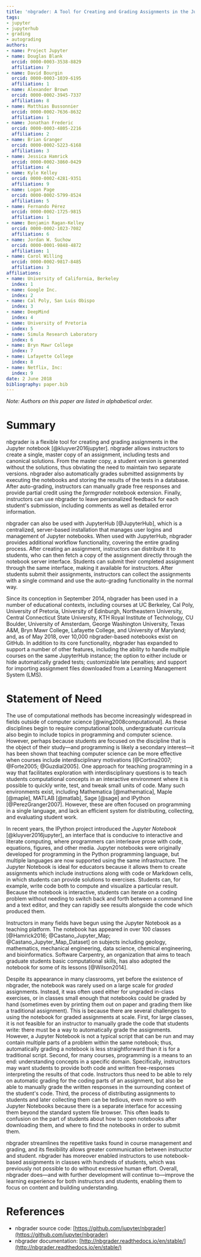 ```yaml
---
title: 'nbgrader: A Tool for Creating and Grading Assignments in the Jupyter Notebook'
tags:
- jupyter
- jupyterhub
- grading
- autograding
authors:
- name: Project Jupyter
- name: Douglas Blank
  orcid: 0000-0003-3538-8829
  affiliation: 7
- name: David Bourgin
  orcid: 0000-0003-1039-6195
  affiliation: 1
- name: Alexander Brown
  orcid: 0000-0002-3945-7337
  affiliation: 8
- name: Matthias Bussonnier
  orcid: 0000-0002-7636-8632
  affiliation: 1
- name: Jonathan Frederic
  orcid: 0000-0003-4805-2216
  affiliation: 2
- name: Brian Granger
  orcid: 0000-0002-5223-6168
  affiliation: 3
- name: Jessica Hamrick
  orcid: 0000-0002-3860-0429
  affiliation: 4
- name: Kyle Kelley
  orcid: 0000-0002-4281-9351
  affiliation: 9
- name: Logan Page
  orcid: 0000-0002-5799-8524
  affiliation: 5
- name: Fernando Pérez
  orcid: 0000-0002-1725-9815
  affiliation: 1
- name: Benjamin Ragan-Kelley
  orcid: 0000-0002-1023-7082
  affiliation: 6
- name: Jordan W. Suchow
  orcid: 0000-0001-9848-4872
  affiliation: 1
- name: Carol Willing
  orcid: 0000-0002-9817-8485
  affiliation: 3
affiliations:
- name: University of California, Berkeley
  index: 1
- name: Google Inc.
  index: 2
- name: Cal Poly, San Luis Obispo
  index: 3
- name: DeepMind
  index: 4
- name: University of Pretoria
  index: 5
- name: Simula Research Laboratory
  index: 6
- name: Bryn Mawr College
  index: 7
- name: Lafayette College
  index: 8
- name: Netflix, Inc:
  index: 9
date: 2 June 2018
bibliography: paper.bib
---
```


*Note: Authors on this paper are listed in alphabetical order.*

# Summary

nbgrader is a flexible tool for creating and grading assignments in the Jupyter
notebook [@kluyver2016jupyter]. nbgrader allows instructors to create a single,
master copy of an assignment, including tests and canonical solutions. From the
master copy, a student version is generated without the solutions, thus
obviating the need to maintain two separate versions. nbgrader also
automatically grades submitted assignments by executing the notebooks and
storing the results of the tests in a database. After auto-grading, instructors
can manually grade free responses and provide partial credit using the
*formgrader* notebook extension. Finally, instructors can use nbgrader to leave
personalized feedback for each student's submission, including comments as well
as detailed error information.

nbgrader can also be used with JupyterHub [@JupyterHub], which is a centralized,
server-based installation that manages user logins and management of Jupyter
notebooks. When used with JupyterHub, nbgrader provides additional workflow
functionality, covering the entire grading process. After creating an
assignment, instructors can distribute it to students, who can then fetch a copy
of the assignment directly through the notebook server interface. Students can
submit their completed assignment through the same interface, making it
available for instructors. After students submit their assignments, instructors
can collect the assignments with a single command and use the auto-grading
functionality in the normal way.

Since its conception in September 2014, nbgrader has been used in a number of
educational contexts, including courses at UC Berkeley, Cal Poly, University of
Pretoria, University of Edinburgh, Northeastern University, Central Connecticut
State University, KTH Royal Institute of Technology, CU Boulder, University of
Amsterdam, George Washington University, Texas A&M, Bryn Mawr College, Lafayette
College, and University of Maryland; and, as of May 2018, over 10,000
nbgrader-based notebooks exist on GitHub. In addition to its core functionality,
nbgrader has expanded to support a number of other features, including the
ability to handle multiple courses on the same JupyterHub instance; the option
to either include or hide automatically graded tests; customizable late
penalties; and support for importing assignment files downloaded from a Learning
Management System (LMS).

# Statement of Need

The use of computational methods has become increasingly widespread in fields
outside of computer science [@wing2008computational]. As these disciplines begin
to require computational tools, undergraduate curricula also begin to include
topics in programming and computer science. However, perhaps because students
are focused on the discipline that is the object of their study—and programming
is likely a secondary interest—it has been shown that teaching computer science
can be more effective when courses include interdisciplinary motivations
[@Cortina2007; @Forte2005; @Guzdial2005]. One approach for teaching programming
in a way that facilitates exploration with interdisciplinary questions is to
teach students computational concepts in an interactive environment where it is
possible to quickly write, test, and tweak small units of code. Many such
environments exist, including Mathematica [@mathematica], Maple [@maple], MATLAB
[@matlab], Sage [@sage] and IPython [@PerezGranger2007]. However, these are
often focused on programming in a single language, and lack an efficient system
for distributing, collecting, and evaluating student work.

In recent years, the IPython project introduced the *Jupyter Notebook*
[@kluyver2016jupyter], an interface that is conducive to interactive and
literate computing, where programmers can interleave prose with code, equations,
figures, and other media. Jupyter notebooks were originally developed for
programming in the Python programming language, but multiple languages are now
supported using the same infrastructure. The Jupyter Notebook is ideal for
educators because it allows them to create assignments which include
instructions along with code or Markdown cells, in which students can provide
solutions to exercises. Students can, for example, write code both to compute
and visualize a particular result. Because the notebook is interactive, students
can iterate on a coding problem without needing to switch back and forth between
a command line and a text editor, and they can rapidly see results alongside the
code which produced them.

Instructors in many fields have begun using the Jupyter Notebook as a teaching
platform. The notebook has appeared in over 100 classes [@Hamrick2016;
@Castano_Jupyter_Map; @Castano_Jupyter_Map_Dataset] on subjects including
geology, mathematics, mechanical engineering, data science, chemical
engineering, and bioinformatics. Software Carpentry, an organization that aims
to teach graduate students basic computational skills, has also adopted the
notebook for some of its lessons [@Wilson2014].

Despite its appearance in many classrooms, yet before the existence of nbgrader,
the notebook was rarely used on a large scale for *graded* assignments. Instead,
it was often used either for ungraded in-class exercises, or in classes small
enough that notebooks could be graded by hand (sometimes even by printing them
out on paper and grading them like a traditional assignment). This is because
there are several challenges to using the notebook for graded assignments at
scale. First, for large classes, it is not feasible for an instructor to
manually grade the code that students write: there must be a way to
automatically grade the assignments. However, a Jupyter Notebook is not a
typical script that can be run and may contain multiple parts of a problem
within the same notebook; thus, automatically grading a notebook is less
straightforward than it is for a traditional script. Second, for many courses,
programming is a means to an end: understanding concepts in a specific domain.
Specifically, instructors may want students to provide both code and written
free-responses interpreting the results of that code. Instructors thus need to
be able to rely on automatic grading for the coding parts of an assignment, but
also be able to manually grade the written responses in the surrounding context
of the student's code. Third, the process of distributing assignments to
students and later collecting them can be tedious, even more so with Jupyter
Notebooks because there is a separate interface for accessing them beyond the
standard system file browser. This often leads to confusion on the part of
students about how to open notebooks after downloading them, and where to find
the notebooks in order to submit them.

nbgrader streamlines the repetitive tasks found in course management and
grading, and its flexibility allows greater communication between instructor and
student. nbgrader has moreover enabled instructors to use notebook-based
assignments in classes with hundreds of students, which was previously not
possible to do without excessive human effort. Overall, nbgrader does—and with
further development will continue to—improve the learning experience for both
instructors and students, enabling them to focus on content and building
understanding.


# References

* nbgrader source code: [https://github.com/jupyter/nbgrader](https://github.com/jupyter/nbgrader)
* nbgrader documentation: [http://nbgrader.readthedocs.io/en/stable/](http://nbgrader.readthedocs.io/en/stable/)
